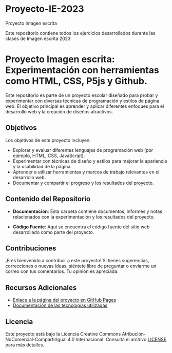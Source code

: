 # Proyecto-IE-2023
 Proyecto Imagen escrita

 Este repositorio contiene todos los ejercicios desarrollados durante las clases de Imagen escrita 2023

# Proyecto Imagen escrita: Experimentación con  herramientas como HTML, CSS, P5js y Github.

Este repositorio es parte de un proyecto escolar diseñado para probar y experimentar con diversas técnicas de programación y estilos de página web. El objetivo principal es aprender y aplicar diferentes enfoques para el desarrollo web y la creación de diseños atractivos.

## Objetivos

Los objetivos de este proyecto incluyen:

- Explorar y evaluar diferentes lenguajes de programación web (por ejemplo, HTML, CSS, JavaScript).
- Experimentar con técnicas de diseño y estilos para mejorar la apariencia y la usabilidad de la página.
- Aprender a utilizar herramientas y marcos de trabajo relevantes en el desarrollo web.
- Documentar y compartir el progreso y los resultados del proyecto.

## Contenido del Repositorio

- **Documentación**: Esta carpeta contiene documentos, informes y notas relacionados con la experimentación y los resultados del proyecto.

- **Código Fuente**: Aquí se encuentra el código fuente del sitio web desarrollado como parte del proyecto.

## Contribuciones

¡Eres bienvenido a contribuir a este proyecto! Si tienes sugerencias, correcciones o nuevas ideas, siéntete libre de preguntar o enviarme un correo con tus comentarios. Tu opinión es apreciada.

## Recursos Adicionales

- [Enlace a la página del proyecto en GitHub Pages](https://VGVarq.github.io/Proyecto-IE-2023)
- [Documentación de las tecnologías utilizadas](https://editor.p5js.org/VGVarq/sketches/FIp8iFFBb)

## Licencia

Este proyecto está bajo la Licencia Creative Commons Atribución-NoComercial-CompartirIgual 4.0 Internacional. Consulta el archivo [LICENSE](LICENSE) para más detalles.
